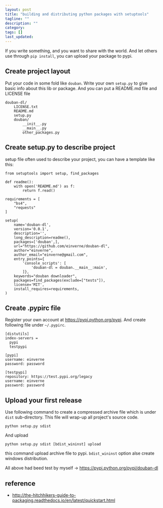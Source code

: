```yaml
---
layout: post
title: "building and distributing python packages with setuptools"
tagline: ""
description: ""
category: 
tags: []
last_updated: 
---
```


If you write something, and you want to share with the world. And let others use through `pip install`, you can upload your package to pypi.

## Create project layout
Put your code in some fold like `douban`. Write your own `setup.py` to give basic info about this lib or package. And you can put a README.md file and LICENSE file

	douban-dl/
		LICENSE.txt
		README.md
		setup.py
		douban/
			__init__.py
			__main__.py
			other_packages.py

## Create setup.py to describe project
setup file often used to describe your project, you can have a template like this:

	from setuptools import setup, find_packages 

	def readme():
		with open('README.md') as f:
			return f.read()
	
	requirements = [
		"bs4",
		"requests"
	]

	setup(
		name='douban-dl',
		version='0.0.1',
		description='',
		long_description=readme(),
		packages=['douban',],
		url="https://github.com/einverne/douban-dl",
		author="einverne",
		author_email="einverne@gmail.com",
		entry_points={
			'console_scripts': [
				'douban-dl = douban.__main__:main',
			]},
		keywords="douban downloader",
		packages=find_packages(exclude=["tests"]),
		license='MIT',
	    install_requires=requirements,	
	)

## Create .pypirc file
Register your own account at <https://pypi.python.org/pypi>. And create following file under `~/.pypirc`.

	[distutils]
	index-servers =
	  pypi
	  testpypi

	[pypi]
	username: einverne
	password: password

	[testpypi]
	repository: https://test.pypi.org/legacy
	username: einverne
	password: password

## Upload your first release
Use following command to create a compressed archive file which is under `dist` sub-directory. This file will wrap-up all project's source code.

	python setup.py sdist

And upload

	python setup.py sdist [bdist_wininst] upload

this command upload archive file to pypi. `bdist_wininst` option alse create windows distribution.

All above had beed test by myself -> <https://pypi.python.org/pypi/douban-dl>

## reference

- <http://the-hitchhikers-guide-to-packaging.readthedocs.io/en/latest/quickstart.html>

